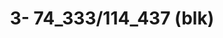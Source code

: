 ---
inv_num: 2022-009
add_credit:
url: 2022-009
title: '3- 74_333/114_437 (blk) '
year: '2022'
display_year: '2022'
medium: UV ink on IKEA LINNMON  table tops
dims: 200 x 120 x 4 cm
pitch:
ps:
live_url:
youtube:
related_code:
subheading:
download:
commission:
related:
layout: things-i-made
---